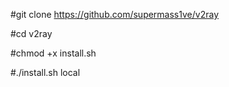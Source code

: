 #git clone https://github.com/supermass1ve/v2ray

#cd v2ray

#chmod +x install.sh

#./install.sh local
